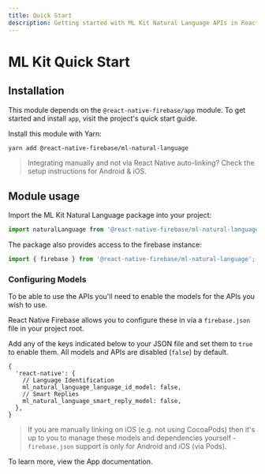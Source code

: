 ```yaml
---
title: Quick Start
description: Getting started with ML Kit Natural Language APIs in React Native Firebase
---
```


# ML Kit Quick Start

## Installation

This module depends on the `@react-native-firebase/app` module. To get started and install `app`,
visit the project's <Anchor version={false} group={false} href="/quick-start">quick start</Anchor> guide.

Install this module with Yarn:

```bash
yarn add @react-native-firebase/ml-natural-language
```

> Integrating manually and not via React Native auto-linking? Check the setup instructions for <Anchor version group href="/android">Android</Anchor> & <Anchor version group href="/ios">iOS</Anchor>.

## Module usage

Import the ML Kit Natural Language package into your project:

```js
import naturalLanguage from '@react-native-firebase/ml-natural-language';
```

The package also provides access to the firebase instance:

```js
import { firebase } from '@react-native-firebase/ml-natural-language';
```

### Configuring Models

To be able to use the APIs you'll need to enable the models for the APIs you wish to use.

React Native Firebase allows you to configure these in via a `firebase.json` file in your project root.

Add any of the keys indicated below to your JSON file and set them to `true` to enable them. All models and APIs are disabled (`false`) by default.

```json5
{
  'react-native': {
    // Language Identification
    ml_natural_language_language_id_model: false,
    // Smart Replies
    ml_natural_language_smart_reply_model: false,
  },
}
```

> If you are manually linking on iOS (e.g. not using CocoaPods) then it's up to you to manage these models and dependencies yourself - `firebase.json` support is only for Android and iOS (via Pods).

To learn more, view the <Anchor version group="app" href="/firebase-json">App documentation</Anchor>.
